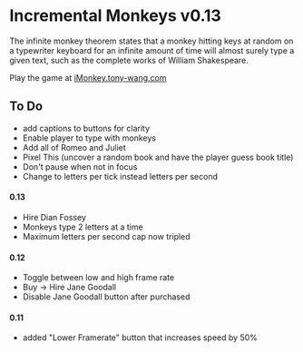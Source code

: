 Incremental Monkeys v0.13
=======

The infinite monkey theorem states that a monkey hitting keys at random on a typewriter keyboard for an infinite amount of time will almost surely type a given text, such as the complete works of William Shakespeare.

Play the game at [iMonkey.tony-wang.com](http://iMonkey.tony-wang.com)

To Do
------
- add captions to buttons for clarity
- Enable player to type with monkeys
- Add all of Romeo and Juliet
- Pixel This (uncover a random book and have the player guess book title)
- Don't pause when not in focus
- Change to letters per tick instead letters per second


#### 0.13
- Hire Dian Fossey
- Monkeys type 2 letters at a time
- Maximum letters per second cap now tripled

#### 0.12

- Toggle between low and high frame rate
- Buy -> Hire Jane Goodall
- Disable Jane Goodall button after purchased

#### 0.11

- added "Lower Framerate" button that increases speed by 50%

